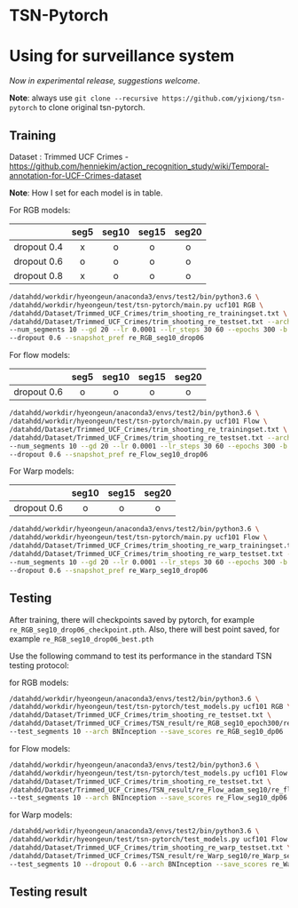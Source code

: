 # TSN-Pytorch
# Using for surveillance system
*Now in experimental release, suggestions welcome*.

**Note**: always use `git clone --recursive https://github.com/yjxiong/tsn-pytorch` to clone original tsn-pytorch. 

## Training

Dataset : Trimmed UCF Crimes - https://github.com/henniekim/action_recognition_study/wiki/Temporal-annotation-for-UCF-Crimes-dataset


**Note**: How I set for each model is in table.  
  
For RGB models:

  | seg5 | seg10 | seg15 | seg20
:--: | :--: | :--: | :--: | :--:
dropout 0.4 | x | o | o | o
dropout 0.6 | o | o | o | o
dropout 0.8 | x | o | o | o

```bash
/datahdd/workdir/hyeongeun/anaconda3/envs/test2/bin/python3.6 \
/datahdd/workdir/hyeongeun/test/tsn-pytorch/main.py ucf101 RGB \
/datahdd/Dataset/Trimmed_UCF_Crimes/trim_shooting_re_trainingset.txt \
/datahdd/Dataset/Trimmed_UCF_Crimes/trim_shooting_re_testset.txt --arch BNInception \
--num_segments 10 --gd 20 --lr 0.0001 --lr_steps 30 60 --epochs 300 -b 32 -j 2 \
--dropout 0.6 --snapshot_pref re_RGB_seg10_drop06
```
 

For flow models:
  
  | seg5 | seg10 | seg15 | seg20
:--: | :--: | :--: | :--: | :--:
dropout 0.6 | o | o | o | o
  
```bash
/datahdd/workdir/hyeongeun/anaconda3/envs/test2/bin/python3.6 \
/datahdd/workdir/hyeongeun/test/tsn-pytorch/main.py ucf101 Flow \
/datahdd/Dataset/Trimmed_UCF_Crimes/trim_shooting_re_trainingset.txt \
/datahdd/Dataset/Trimmed_UCF_Crimes/trim_shooting_re_testset.txt --arch BNInception \
--num_segments 10 --gd 20 --lr 0.0001 --lr_steps 30 60 --epochs 300 -b 32 -j 2 \
--dropout 0.6 --snapshot_pref re_Flow_seg10_drop06
```

For Warp models:

  | seg10 | seg15 | seg20
:--: | :--: | :--: | :--:
dropout 0.6 | o | o | o

```bash
/datahdd/workdir/hyeongeun/anaconda3/envs/test2/bin/python3.6 \
/datahdd/workdir/hyeongeun/test/tsn-pytorch/main.py ucf101 Flow \ 
/datahdd/Dataset/Trimmed_UCF_Crimes/trim_shooting_re_warp_trainingset.txt \ 
/datahdd/Dataset/Trimmed_UCF_Crimes/trim_shooting_re_warp_testset.txt --arch BNInception \
--num_segments 10 --gd 20 --lr 0.0001 --lr_steps 30 60 --epochs 300 -b 16 -j 2 \
--dropout 0.6 --snapshot_pref re_Warp_seg10_drop06
```

## Testing

After training, there will checkpoints saved by pytorch, for example `re_RGB_seg10_drop06_checkpoint.pth`.
Also, there will best point saved, for example `re_RGB_seg10_drop06_best.pth`

Use the following command to test its performance in the standard TSN testing protocol:
  
for RGB models:

```bash
/datahdd/workdir/hyeongeun/anaconda3/envs/test2/bin/python3.6 \
/datahdd/workdir/hyeongeun/test/tsn-pytorch/test_models.py ucf101 RGB \
/datahdd/Dataset/Trimmed_UCF_Crimes/trim_shooting_re_testset.txt \ 
/datahdd/Dataset/Trimmed_UCF_Crimes/TSN_result/re_RGB_seg10_epoch300/re_RGB_seg10_drop06_best.pth \
--test_segments 10 --arch BNInception --save_scores re_RGB_seg10_dp06
```

for Flow models:
 
```bash
/datahdd/workdir/hyeongeun/anaconda3/envs/test2/bin/python3.6 \
/datahdd/workdir/hyeongeun/test/tsn-pytorch/test_models.py ucf101 Flow \
/datahdd/Dataset/Trimmed_UCF_Crimes/trim_shooting_re_testset.txt \ 
/datahdd/Dataset/Trimmed_UCF_Crimes/TSN_result/re_Flow_adam_seg10/re_flow_seg10_best.pth \
--test_segments 10 --arch BNInception --save_scores re_Flow_seg10_dp06
```
  
for Warp models:  

```bash
/datahdd/workdir/hyeongeun/anaconda3/envs/test2/bin/python3.6 \
/datahdd/workdir/hyeongeun/test/tsn-pytorch/test_models.py ucf101 Flow \ 
/datahdd/Dataset/Trimmed_UCF_Crimes/trim_shooting_re_warp_testset.txt \ 
/datahdd/Dataset/Trimmed_UCF_Crimes/TSN_result/re_Warp_seg10/re_Warp_seg10_drop06_best.pth \
--test_segments 10 --dropout 0.6 --arch BNInception --save_scores re_Warp_seg10_dp06
```

## Testing result
